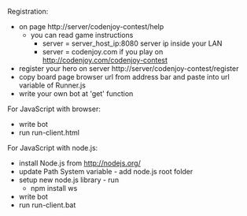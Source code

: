 Registration:
- on page http://server/codenjoy-contest/help
    + you can read game instructions
        * server = server_host_ip:8080 server ip inside your LAN
        * server = codenjoy.com if you play on http://codenjoy.com/codenjoy-contest
- register your hero on server http://server/codenjoy-contest/register
- copy board page browser url from address bar and paste into url variable of Runner.js
- write your own bot at 'get' function

For JavaScript with browser:
- write bot
- run run-client.html

For JavaScript with node.js:
- install Node.js from http://nodejs.org/
- update Path System variable - add node.js root folder
- setup new node.js library - run
    + npm install ws
- write bot
- run run-client.bat